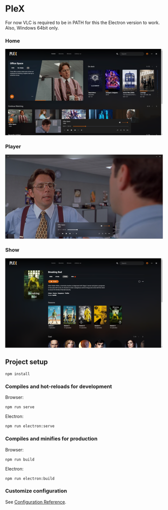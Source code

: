 # PleX

For now VLC is required to be in PATH for this the Electron version to work. Also, Windows 64bit only.

### Home
![Home](https://github.com/ruurdbijlsma/PlexClient/blob/master/.gh/home.png?raw=true)

### Player
![Player](https://github.com/ruurdbijlsma/PlexClient/blob/master/.gh/player.png?raw=true)

### Show
![Show](https://github.com/ruurdbijlsma/PlexClient/blob/master/.gh/show.png?raw=true)

## Project setup
```
npm install
```

### Compiles and hot-reloads for development
Browser:
```
npm run serve
```
Electron:
```
npm run electron:serve
```

### Compiles and minifies for production
Browser:
```
npm run build
```
Electron:
```
npm run electron:build
```

### Customize configuration
See [Configuration Reference](https://cli.vuejs.org/config/).
